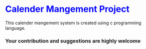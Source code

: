 <h1 style="color:Blue;">Calender Mangement Project</h1>

This calender mangement system is created using c programming language.

<h3>Your contribution and suggestions are highly welcome</h3>
